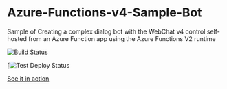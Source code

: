 # Azure-Functions-v4-Sample-Bot
Sample of Creating a complex dialog bot with the WebChat v4 control self-hosted from an Azure Function app using the Azure Functions V2 runtime

[![Build Status](https://williameastbury.visualstudio.com/DemoBotDeploy/_apis/build/status/DemoBotDeploy-Azure%20Functions%20for%20.NET-CI?branchName=master)](https://williameastbury.visualstudio.com/DemoBotDeploy/_build/latest?definitionId=35&branchName=master)

[![Test Deploy Status](https://williameastbury.vsrm.visualstudio.com/_apis/public/Release/badge/aaeec0d6-008f-4b1e-88f1-df2b97a026c4/1/1)

[See it in action](https://willsbot.azurewebsites.net/)

